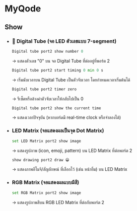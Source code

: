 # MyQode

## Show
  - ### 🔢 Digital Tube (จอ LED ตัวเลขแบบ 7-segment)
    ```python
    Digital tube port2 show number 0
    ```
    → แสดงตัวเลข "0" บน จอ Digital Tube ที่ต่ออยู่ที่พอร์ต 2
    
    ```python
    Digital tube port2 start timing 0 min 0 s
    ```
    → เริ่มนับเวลาบน Digital Tube เป็นตัวจับเวลา โดยกำหนดเวลาเริ่มต้นได้
    
    ```python
    Digital tube port2 timer zero
    ```
    → รีเซ็ตหรือล้างค่าตัวจับเวลาให้กลับไปเป็น 0
    
    ```python
    Digital tube port2 show the current time
    ```
    → แสดงเวลาปัจจุบัน (หากบอร์ดมี real-time clock หรือจำลองได้)

  - ### LED Matrix (จอแสดงผลเป็นจุด Dot Matrix)
    ```python
    set LED Matrix port2 show image
    ```
    → แสดงรูปภาพ (icon, emoji, pattern) บน LED Matrix ที่ต่อพอร์ต 2

    ```python
    show drawing port2 draw 😀
    ```
    → แสดงภาพอีโมจิ/สัญลักษณ์ ที่เลือกไว้ (เช่น หน้ายิ้ม) บน LED Matrix

  - ### RGB Matrix (จอแสดงผลแบบมีสี)
    
    ```python
    set RGB Matrix port2 show image
    ```
    → แสดงรูปภาพสีบน RGB LED Matrix ที่ต่อกับพอร์ต 2
    
    

